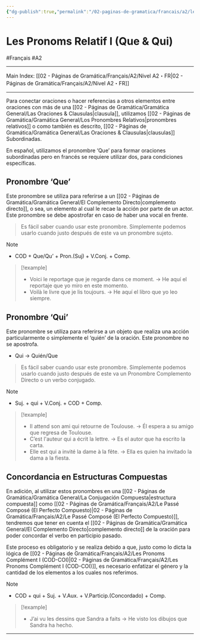 ```yaml
---
{"dg-publish":true,"permalink":"/02-paginas-de-gramatica/francais/a2/les-pronoms-relatif-i-que-and-qui/"}
---
```


# Les Pronoms Relatif I (Que & Qui)
#Français #A2
___
Main Index: [[02 - Páginas de Gramática/Français/A2/Nivel A2・FR\|02 - Páginas de Gramática/Français/A2/Nivel A2・FR]]
___
Para conectar oraciones o hacer referencias a otros elementos entre oraciones con más de una [[02 - Páginas de Gramática/Gramática General/Las Oraciones & Clausulas\|clausula]], utilizamos [[02 - Páginas de Gramática/Gramática General/Los Pronombres Relativos\|pronombres relativos]] o como también es descrito, [[02 - Páginas de Gramática/Gramática General/Las Oraciones & Clausulas\|clausulas]] Subordinadas.

En español, utilizamos el pronombre ‘Que’ para formar oraciones subordinadas pero en francés se requiere utilizar dos, para condiciones específicas.

## Pronombre ‘Que’
Este pronombre se utiliza para referirse a un [[02 - Páginas de Gramática/Gramática General/El Complemento Directo\|complemento directo]], o sea, un elemento al cual le recae la acción por parte de un actor. Este pronombre se debe apostrofar en caso de haber una vocal en frente.
>Es fácil saber cuando usar este pronombre. Simplemente podemos usarlo cuando justo después de este va un pronombre sujeto.


> [!NOTE] 
> - COD + Que/Qu’ + Pron.(Suj) + V.Conj. + Comp.

> [!example] 
> - Voici le reportage que je regarde dans ce moment. → He aquí el reportaje que yo miro en este momento.
> - Voilà le livre que je lis toujours. → He aquí el libro que yo leo siempre.

## Pronombre ‘Qui’
Este pronombre se utiliza para referirse a un objeto que realiza una acción particularmente o simplemente el ‘quién’ de la oración. Este pronombre no se apostrofa.

- Qui → Quién/Que

> Es fácil saber cuando usar este pronombre. Simplemente podemos usarlo cuando justo después de este va un Pronombre Complemento Directo o un verbo conjugado.

> [!NOTE]
> 
> - Suj. + qui + V.Conj. + COD + Comp.

> [!example]
> 
> - Il attend son ami qui retourne de Toulouse. → Él espera a su amigo que regresa de Toulouse.
> - C’est l'auteur qui a écrit la lettre. → Es el autor que ha escrito la carta.
> - Elle est qui a invité la dame à la fête. → Ella es quien ha invitado la dama a la fiesta.

## Concordancia en Estructuras Compuestas
En adición, al utilizar estos pronombres en una [[02 - Páginas de Gramática/Gramática General/La Conjugación Compuesta\|estructura compuesta]] como [[02 - Páginas de Gramática/Français/A2/Le Passé Composé (El Perfecto Compuesto)\|02 - Páginas de Gramática/Français/A2/Le Passé Composé (El Perfecto Compuesto)]], tendremos que tener en cuenta el [[02 - Páginas de Gramática/Gramática General/El Complemento Directo\|complemento directo]] de la oración para poder concordar el verbo en participio pasado.

Este proceso es obligatorio y se realiza debido a que, justo como lo dicta la lógica de [[02 - Páginas de Gramática/Français/A2/Les Pronoms Complément I (COD-COI)\|02 - Páginas de Gramática/Français/A2/Les Pronoms Complément I (COD-COI)]], es necesario enfatizar el género y la cantidad de los elementos a los cuales nos referimos.

> [!NOTE]
> 
> - COD + qui + Suj. + V.Aux. + V.Particip.(Concordado) + Comp.

> [!example]
> 
> - J’ai vu les dessins que Sandra a faits → He visto los dibujos que Sandra ha hecho.



___